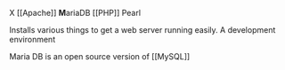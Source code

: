 X 
[[Apache]] 
**M**ariaDB 
[[PHP]]
Pearl

Installs various things to get a web server running easily. A development environment


Maria DB is an open source version of [[MySQL]]